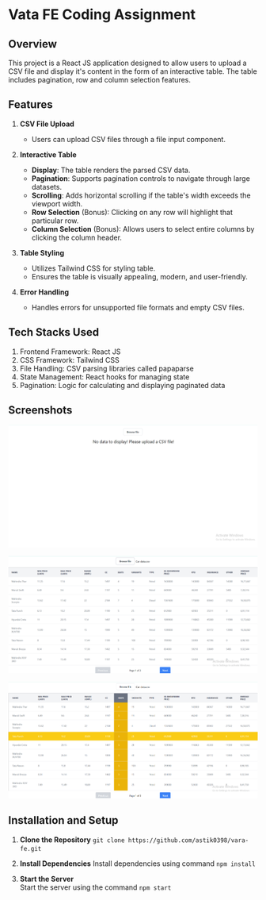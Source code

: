 # Vata FE Coding Assignment

## Overview

This project is a React JS application designed to allow users to upload a CSV file and display it's content in the form of an interactive table. The table includes pagination, row and column selection features.

## Features

1. **CSV File Upload**
   - Users can upload CSV files through a file input component.

2. **Interactive Table**
   - **Display**: The table renders the parsed CSV data.
   - **Pagination**: Supports pagination controls to navigate through large datasets.
   - **Scrolling**: Adds horizontal scrolling if the table's width exceeds the viewport width.
   - **Row Selection** (Bonus): Clicking on any row will highlight that particular row.
   - **Column Selection** (Bonus): Allows users to select entire columns by clicking the column header.

3. **Table Styling**
   - Utilizes Tailwind CSS for styling table.
   - Ensures the table is visually appealing, modern, and user-friendly.

4. **Error Handling**
   - Handles errors for unsupported file formats and empty CSV files.

## Tech Stacks Used

1. Frontend Framework: React JS
2. CSS Framework: Tailwind CSS
3. File Handling: CSV parsing libraries called papaparse
4. State Management: React hooks for managing state
5. Pagination: Logic for calculating and displaying paginated data

## Screenshots

![alt text](1.png)

![alt text](2.png)

![alt text](3.png)

## Installation and Setup

1. **Clone the Repository**
   `git clone https://github.com/astik0398/vara-fe.git`

2. **Install Dependencies**
   Install dependencies using command `npm install`

3. **Start the Server**  
     Start the server using the command `npm start`
